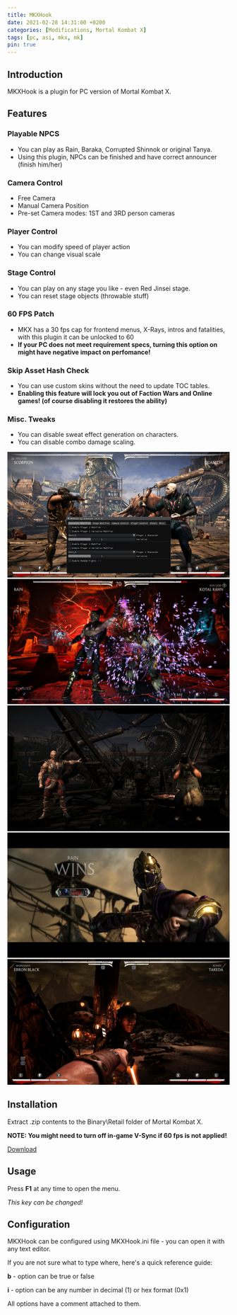 ```yaml
---
title: MKXHook
date: 2021-02-28 14:31:00 +0200
categories: [Modifications, Mortal Kombat X]
tags: [pc, asi, mkx, mk]   
pin: true
---
```

## Introduction
MKXHook is a plugin for PC version of Mortal Kombat X.

## Features

### Playable NPCS
 - You can play as Rain, Baraka, Corrupted Shinnok or original Tanya.
 - Using this plugin, NPCs can be finished and have correct announcer (finish him/her)
 
### Camera Control
 - Free Camera
 - Manual Camera Position
 - Pre-set Camera modes: 1ST and 3RD person cameras
 
### Player Control
 - You can modify speed of player action
 - You can change visual scale
 
### Stage Control
 - You can play on any stage you like - even Red Jinsei stage.
 - You can reset stage objects (throwable stuff)

### 60 FPS Patch
 - MKX has a 30 fps cap for frontend menus, X-Rays, intros and fatalities, with this plugin it can be unlocked to 60
 - **If your PC does not meet requirement specs, turning this option on might have negative impact on perfomance!**
 

### Skip Asset Hash Check 
 - You can use custom skins without the need to update TOC tables.
 - **Enabling this feature will lock you out of Faction Wars and Online games! (of course disabling it restores the ability)**
 
### Misc. Tweaks 
 - You can disable sweat effect generation on characters.
 - You can disable combo damage scaling.


![Preview](https://raw.githubusercontent.com/ermaccer/ermaccer.github.io/gh-pages/assets/mods/mkx/mkxhook/1.jpg)
![Preview](https://raw.githubusercontent.com/ermaccer/ermaccer.github.io/gh-pages/assets/mods/mkx/mkxhook/2.jpg)
![Preview](https://raw.githubusercontent.com/ermaccer/ermaccer.github.io/gh-pages/assets/mods/mkx/mkxhook/3.jpg)
![Preview](https://raw.githubusercontent.com/ermaccer/ermaccer.github.io/gh-pages/assets/mods/mkx/mkxhook/4.jpg)
![Preview](https://raw.githubusercontent.com/ermaccer/ermaccer.github.io/gh-pages/assets/mods/mkx/mkxhook/5.jpg)

## Installation 
Extract .zip contents to the Binary\Retail folder of Mortal Kombat X.

**NOTE: You might need to turn off in-game V-Sync if 60 fps is not applied!**

[Download](https://github.com/ermaccer/MKXHook/releases/latest/download/mkxhook.zip)


## Usage
Press **F1** at any time to open the menu. 

*This key can be changed!*



## Configuration

MKXHook can be configured using MKXHook.ini file - you can open it with any text editor.


If you are not sure what to type where, here's a quick reference guide:

**b** - option can be true or false

**i** - option can be any number in decimal (1) or hex format (0x1)

All options have a comment attached to them.




